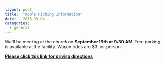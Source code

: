 ```yaml
---
layout: post
title:  "Apple Picking Information"
date:   2015-09-04
categories: 
  - general
---
```


We'll be meeting at the church on **September 19th at 9:30 AM**. Free parking is available at the facility.  Wagon rides are $3 per person.

[**Please click this link for driving directions**](http://ebenezermarthomachurch.org/assets/d1.pdf)